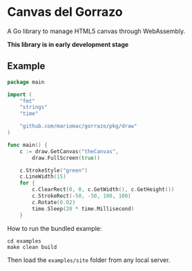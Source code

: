 Canvas del Gorrazo
==================

A Go library to manage HTML5 canvas through WebAssembly.

**This library is in early development stage**

## Example

```go
package main

import (
	"fmt"
	"strings"
	"time"

	"github.com/mariomac/gorrazo/pkg/draw"
)

func main() {
	c := draw.GetCanvas("theCanvas",
		draw.FullScreen(true))

    c.StrokeStyle("green")
	c.LineWidth(15)
	for {
    	c.ClearRect(0, 0, c.GetWidth(), c.GetHeight())
		c.StrokeRect(-50, -50, 100, 100)
		c.Rotate(0.02)
		time.Sleep(20 * time.Millisecond)
	}

```

How to run the bundled example:

```
cd examples
make clean build
```

Then load the `examples/site` folder from any local server.
